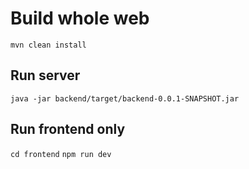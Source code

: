 # Build whole web
`mvn clean install`

## Run server
`java -jar backend/target/backend-0.0.1-SNAPSHOT.jar`

## Run frontend only
`cd frontend`
`npm run dev`